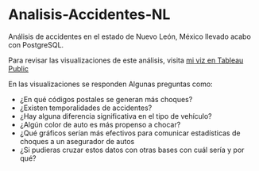 # Analisis-Accidentes-NL
Análisis de accidentes en el estado de Nuevo León, México llevado acabo con PostgreSQL.

Para revisar las visualizaciones de este análisis, visita  <a href="https://public.tableau.com/views/AnlisisdeaccidentesenNuevoLen/AnlisisdeaccidentesenNL?:language=en-GB&:display_count=n&:origin=viz_share_link">mi viz en Tableau Public</a>

En las visualizaciones se responden Algunas preguntas como:
<ul>
  <li>¿En qué códigos postales se generan más choques?</li>
  <li>¿Existen temporalidades de accidentes?</li>
  <li>¿Hay alguna diferencia significativa en el tipo de vehículo?</li>
  <li>¿Algún color de auto es más propenso a chocar?</li>
  <li>¿Qué gráficos serían más efectivos para comunicar estadísticas de choques a un asegurador de autos</li>
  <li>¿Si pudieras cruzar estos datos con otras bases con cuál sería y por qué?</li>
</ul>
